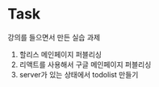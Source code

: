 # Task

강의를 들으면서 만든 실습 과제

1. 할리스 메인페이지 퍼블리싱 
2. 리액트를 사용해서 구글 메인페이지 퍼블리싱
3. server가 있는 상태에서 todolist 만들기
